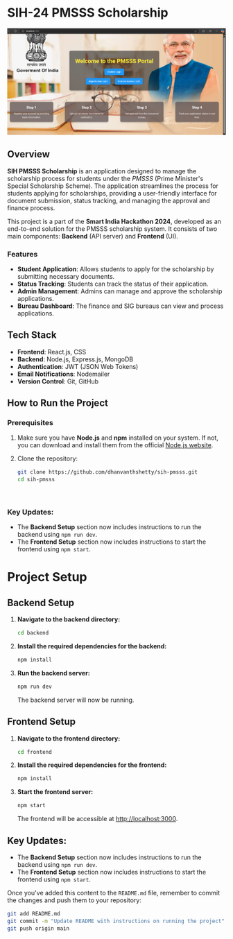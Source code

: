 # SIH-24 PMSSS Scholarship


![pmsss scholarship frontend screenshot](pmsss.png)



## Overview

**SIH PMSSS Scholarship** is an application designed to manage the scholarship process for students under the *PMSSS* (Prime Minister's Special Scholarship Scheme).
The application streamlines the process for students applying for scholarships, providing a user-friendly interface for document submission, status tracking, and managing the approval and finance process.

This project is a part of the **Smart India Hackathon 2024**, developed as an end-to-end solution for the PMSSS scholarship system. It consists of two main components: **Backend** (API server) and **Frontend** (UI).

### Features

- **Student Application**: Allows students to apply for the scholarship by submitting necessary documents.
- **Status Tracking**: Students can track the status of their application.
- **Admin Management**: Admins can manage and approve the scholarship applications.
- **Bureau Dashboard**: The finance and SIG bureaus can view and process applications.

## Tech Stack

- **Frontend**: React.js, CSS
- **Backend**: Node.js, Express.js, MongoDB
- **Authentication**: JWT (JSON Web Tokens)
- **Email Notifications**: Nodemailer
- **Version Control**: Git, GitHub

## How to Run the Project

### Prerequisites

1. Make sure you have **Node.js** and **npm** installed on your system. If not, you can download and install them from the official [Node.js website](https://nodejs.org/).

2. Clone the repository:

   ```bash
   git clone https://github.com/dhanvanthshetty/sih-pmsss.git
   cd sih-pmsss




### Key Updates:

- The **Backend Setup** section now includes instructions to run the backend using `npm run dev`.
- The **Frontend Setup** section now includes instructions to start the frontend using `npm start`.

# Project Setup

## Backend Setup

1. **Navigate to the backend directory:**

    ```bash
    cd backend
    ```

2. **Install the required dependencies for the backend:**

    ```bash
    npm install
    ```

3. **Run the backend server:**

    ```bash
    npm run dev
    ```

    The backend server will now be running.

## Frontend Setup

1. **Navigate to the frontend directory:**

    ```bash
    cd frontend
    ```

2. **Install the required dependencies for the frontend:**

    ```bash
    npm install
    ```

3. **Start the frontend server:**

    ```bash
    npm start
    ```

    The frontend will be accessible at [http://localhost:3000](http://localhost:3000).

## Key Updates:

- The **Backend Setup** section now includes instructions to run the backend using `npm run dev`.
- The **Frontend Setup** section now includes instructions to start the frontend using `npm start`.

Once you've added this content to the `README.md` file, remember to commit the changes and push them to your repository:

```bash
git add README.md
git commit -m "Update README with instructions on running the project"
git push origin main


